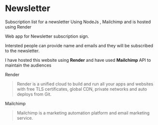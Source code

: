 # Newsletter
Subscription list for a newsletter Using NodeJs , Mailchimp and is hosted using Render

Web app for Newsletter subscription sign.

Intersted people can provide name and emails and they will be subscribed to the newsletter.

I have hosted this website using **Render** 
and
have used **Mailchimp** API to maintain the audiences

Render
>Render is a unified cloud to build and run all your apps 
>and websites with free TLS certificates, global CDN,
>private networks and auto deploys from Git.

Mailchimp
>Mailchimp is a marketing automation platform 
>and email marketing service.
